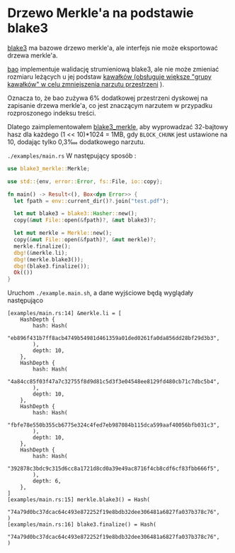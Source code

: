 # Drzewo Merkle'a na podstawie blake3

[blake3](https://github.com/BLAKE3-team/BLAKE3) ma bazowe drzewo merkle'a, ale interfejs nie może eksportować drzewa merkle'a.

[bao](https://github.com/oconnor663/bao) implementuje walidację strumieniową blake3, ale nie może zmieniać rozmiaru leżących u jej podstaw [kawałków (obsługuje większe "grupy kawałków" w celu zmniejszenia narzutu przestrzeni](https://github.com/oconnor663/bao/issues/34) ).

Oznacza to, że bao zużywa 6% dodatkowej przestrzeni dyskowej na zapisanie drzewa merkle'a, co jest znaczącym narzutem w przypadku rozproszonego indeksu treści.

Dlatego zaimplementowałem [blake3_merkle](https://github.com/rmw-lib/blake3_merkle), aby wyprowadzać 32-bajtowy hasz dla każdego (1 << 10)*1024 = 1MB, gdy `BLOCK_CHUNK` jest ustawione na 10, dodając tylko 0,3‱ dodatkowego narzutu.

`./examples/main.rs` W następujący sposób :

```rust
use blake3_merkle::Merkle;

use std::{env, error::Error, fs::File, io::copy};

fn main() -> Result<(), Box<dyn Error>> {
  let fpath = env::current_dir()?.join("test.pdf");

  let mut blake3 = blake3::Hasher::new();
  copy(&mut File::open(&fpath)?, &mut blake3)?;

  let mut merkle = Merkle::new();
  copy(&mut File::open(&fpath)?, &mut merkle)?;
  merkle.finalize();
  dbg!(&merkle.li);
  dbg!(merkle.blake3());
  dbg!(blake3.finalize());
  Ok(())
}
```

Uruchom `./example.main.sh`, a dane wyjściowe będą wyglądały następująco

```
[examples/main.rs:14] &merkle.li = [
    HashDepth {
        hash: Hash(
            "eb896f431b7ff8acb4749b54981d461359a01ded0261fa0da856dd28bf29d3b3",
        ),
        depth: 10,
    },
    HashDepth {
        hash: Hash(
            "4a84cc85f03f47a7c32755f8d9d81c5d3f3e04548ee8129fd480cb71c7dbc5b4",
        ),
        depth: 10,
    },
    HashDepth {
        hash: Hash(
            "fbfe78e550b355cb6775e324c4fed7eb987084b115dca599aaf40056bfb031c3",
        ),
        depth: 10,
    },
    HashDepth {
        hash: Hash(
            "392878c3bdc9c315d6cc8a1721d8cd0a39e49ac8716f4cb8cdf6cf83fbb666f5",
        ),
        depth: 6,
    },
]
[examples/main.rs:15] merkle.blake3() = Hash(
    "74a79d0bc37dcac64c493e872252f19e8bdb32dee306481a6827fa037b378c76",
)
[examples/main.rs:16] blake3.finalize() = Hash(
    "74a79d0bc37dcac64c493e872252f19e8bdb32dee306481a6827fa037b378c76",
)
```